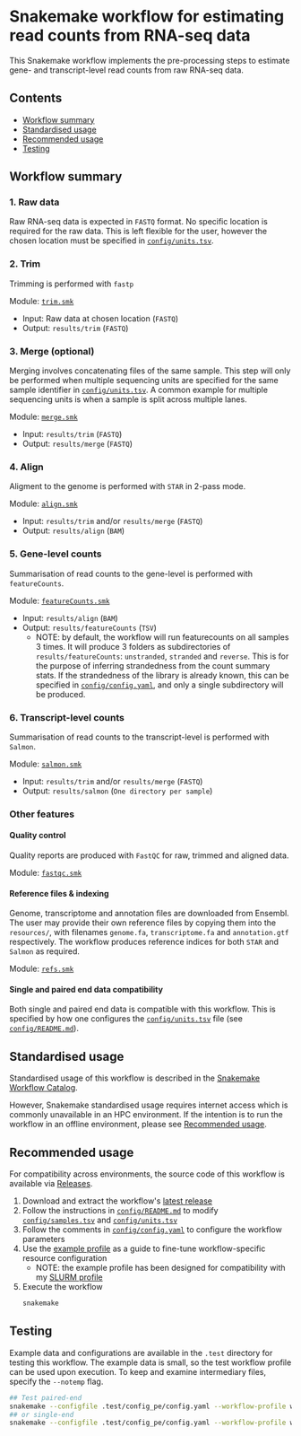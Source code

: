 # Snakemake workflow for estimating read counts from RNA-seq data

This Snakemake workflow implements the pre-processing steps to estimate gene- and transcript-level read counts from raw RNA-seq data.

## Contents

- [Workflow summary](#workflow-summary)
- [Standardised usage](#standardised-usage)
- [Recommended usage](#recommended-usage)
- [Testing](#testing)

## Workflow summary

### 1. Raw data

Raw RNA-seq data is expected in `FASTQ` format.
No specific location is required for the raw data.
This is left flexible for the user, however the chosen location must be specified in [`config/units.tsv`](config/units.tsv).

### 2. Trim

Trimming is performed with `fastp`

Module: [`trim.smk`](workflow/rules/trim.smk)

- Input: Raw data at chosen location (`FASTQ`)
- Output: `results/trim` (`FASTQ`)

### 3. Merge (optional)

Merging involves concatenating files of the same sample.
This step will only be performed when multiple sequencing units are specified for the same sample identifier in [`config/units.tsv`](config/units.tsv).
A common example for multiple sequencing units is when a sample is split across multiple lanes.

Module: [`merge.smk`](workflow/rules/merge.smk)

- Input: `results/trim` (`FASTQ`)
- Output: `results/merge` (`FASTQ`)

### 4. Align

Aligment to the genome is performed with `STAR` in 2-pass mode.

Module: [`align.smk`](workflow/rules/align.smk)

- Input: `results/trim` and/or `results/merge` (`FASTQ`)
- Output: `results/align` (`BAM`)

### 5. Gene-level counts

Summarisation of read counts to the gene-level is performed with `featureCounts`.

Module: [`featureCounts.smk`](workflow/rules/featureCounts.smk)

- Input: `results/align` (`BAM`)
- Output: `results/featureCounts` (`TSV`)
  - NOTE: by default, the workflow will run featurecounts on all samples 3 times. It will produce 3 folders as subdirectories of `results/featureCounts`: `unstranded`, `stranded` and `reverse`. This is for the purpose of inferring strandedness from the count summary stats. If the strandedness of the library is already known, this can be specified in [`config/config.yaml`](config/config.yaml), and only a single subdirectory will be produced.

### 6. Transcript-level counts

Summarisation of read counts to the transcript-level is performed with `Salmon`.

Module: [`salmon.smk`](workflow/rules/salmon.smk)

- Input: `results/trim` and/or `results/merge` (`FASTQ`)
- Output: `results/salmon` (`One directory per sample`)

### Other features

#### Quality control

Quality reports are produced with `FastQC` for raw, trimmed and aligned data.

Module: [`fastqc.smk`](workflow/rules/fastqc.smk)

#### Reference files & indexing

Genome, transcriptome and annotation files are downloaded from Ensembl.
The user may provide their own reference files by copying them into the `resources/`, with filenames `genome.fa`, `transcriptome.fa` and `annotation.gtf` respectively.
The workflow produces reference indices for both `STAR` and `Salmon` as required.

Module: [`refs.smk`](workflow/rules/refs.smk)

#### Single and paired end data compatibility

Both single and paired end data is compatible with this workflow.
This is specified by how one configures the [`config/units.tsv`](config/units.tsv) file (see [`config/README.md`](config/README.md)).

## Standardised usage

Standardised usage of this workflow is described in the [Snakemake Workflow Catalog](https://snakemake.github.io/snakemake-workflow-catalog/?usage=baerlachlan/smk-rnaseq-star-featurecounts).

However, Snakemake standardised usage requires internet access which is commonly unavailable in an HPC environment.
If the intention is to run the workflow in an offline environment, please see [Recommended usage](#recommended-usage).

## Recommended usage

For compatibility across environments, the source code of this workflow is available via [Releases](https://github.com/baerlachlan/smk-rnaseq-star-featurecounts/releases).

1. Download and extract the workflow's [latest release](https://github.com/baerlachlan/smk-rnaseq-star-featurecounts/releases/latest)
2. Follow the instructions in [`config/README.md`](config/README.md) to modify [`config/samples.tsv`](config/samples.tsv) and [`config/units.tsv`](config/units.tsv)
3. Follow the comments in [`config/config.yaml`](config/config.yaml) to configure the workflow parameters
4. Use the [example profile](workflow/profiles/default/config.v8+.yaml) as a guide to fine-tune workflow-specific resource configuration
    - NOTE: the example profile has been designed for compatibility with my [SLURM profile](https://github.com/baerlachlan/smk-cluster-generic-slurm)
5. Execute the workflow
    ```bash
    snakemake
    ```

## Testing

Example data and configurations are available in the `.test` directory for testing this workflow.
The example data is small, so the test workflow profile can be used upon execution.
To keep and examine intermediary files, specify the `--notemp` flag.

```bash
## Test paired-end
snakemake --configfile .test/config_pe/config.yaml --workflow-profile workflow/profiles/test --notemp
## or single-end
snakemake --configfile .test/config_pe/config.yaml --workflow-profile workflow/profiles/test --notemp
```
